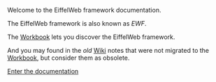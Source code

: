 Welcome to the EiffelWeb framework documentation.

The EiffelWeb framework is also known as *EWF*.

The [Workbook](/docs/workbook/workbook.md) lets you discover the EiffelWeb framework.

And you may found in the *old* [Wiki](/docs/wiki/readme.md) notes that were not migrated to the [Workbook](/docs/workbook/workbook.md), but consider them as obsolete.

[Enter the documentation](/docs/workbook/workbook.md)
		
